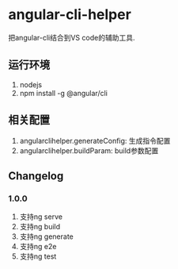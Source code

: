 # angular-cli-helper

把angular-cli结合到VS code的辅助工具.

## 运行环境

1. nodejs
2. npm install -g @angular/cli

## 相关配置

1. angularclihelper.generateConfig: 生成指令配置
2. angularclihelper.buildParam: build参数配置

## Changelog

### 1.0.0

1. 支持ng serve
2. 支持ng build
3. 支持ng generate
4. 支持ng e2e
5. 支持ng test
